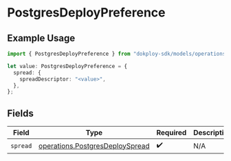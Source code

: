 # PostgresDeployPreference

## Example Usage

```typescript
import { PostgresDeployPreference } from "dokploy-sdk/models/operations";

let value: PostgresDeployPreference = {
  spread: {
    spreadDescriptor: "<value>",
  },
};
```

## Fields

| Field                                                                              | Type                                                                               | Required                                                                           | Description                                                                        |
| ---------------------------------------------------------------------------------- | ---------------------------------------------------------------------------------- | ---------------------------------------------------------------------------------- | ---------------------------------------------------------------------------------- |
| `spread`                                                                           | [operations.PostgresDeploySpread](../../models/operations/postgresdeployspread.md) | :heavy_check_mark:                                                                 | N/A                                                                                |